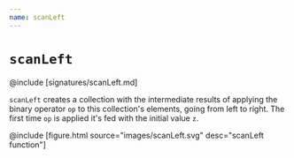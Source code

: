 ```yaml
---
name: scanLeft
---
```


# `scanLeft`

@include [signatures/scanLeft.md]

`scanLeft` creates a collection with the intermediate results of applying the binary operator `op` to this collection's elements, going from left to right. The first time `op` is applied it's fed with the initial value `z`.

@include [figure.html source="images/scanLeft.svg" desc="scanLeft function"]
